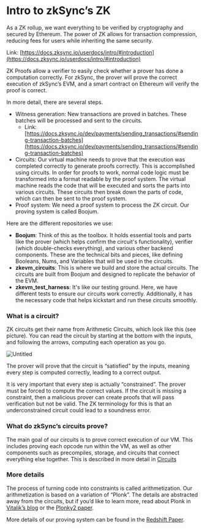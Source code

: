 # Intro to zkSync’s ZK

As a ZK rollup, we want everything to be verified by cryptography and secured by Ethereum. The power of ZK allows for transaction compression, reducing fees for users while inheriting the same security.

Link: [https://docs.zksync.io/userdocs/intro/#introduction](https://docs.zksync.io/userdocs/intro/#introduction)

ZK Proofs allow a verifier to easily check whether a prover has done a computation correctly. For zkSync, the prover will prove the correct execution of zkSync’s EVM, and a smart contract on Ethereum will verify the proof is correct. 

In more detail, there are several steps.

- Witness generation: New transactions are proved in batches. These batches will be processed and sent to the circuits.
    - Link: [https://docs.zksync.io/dev/payments/sending_transactions/#sending-transaction-batches](https://docs.zksync.io/dev/payments/sending_transactions/#sending-transaction-batches)
- Circuits: Our virtual machine needs to prove that the execution was completed correctly to generate proofs correctly. This is accomplished using circuits. In order for proofs to work, normal code logic must be transformed into a format readable by the proof system. The virtual machine reads the code that will be executed and sorts the parts into various circuits. These circuits then break down the parts of code, which can then be sent to the proof system.
- Proof system: We need a proof system to process the ZK circuit. Our proving system is called Boojum.

Here are the different repositories we use:

- **Boojum**: Think of this as the toolbox. It holds essential tools and parts like the prover (which helps confirm the circuit's functionality), verifier (which double-checks everything), and various other backend components. These are the technical bits and pieces, like defining Booleans, Nums, and Variables that will be used in the circuits.
- **zkevm_circuits**: This is where we build and store the actual circuits. The circuits are built from Boojum and designed to replicate the behavior of the EVM.
- **zkevm_test_harness**: It's like our testing ground. Here, we have different tests to ensure our circuits work correctly. Additionally, it has the necessary code that helps kickstart and run these circuits smoothly.

### What is a circuit?

ZK circuits get their name from Arithmetic Circuits, which look like this (see picture). You can read the circuit by starting at the bottom with the inputs, and following the arrows, computing each operation as you go.

![Untitled](https://github.com/code-423n4/2023-10-zksync/tree/main/docs/Circuits%20Section/Intro%20to%20zkSync%E2%80%99s%20ZK/circuit.png)

The prover will prove that the circuit is “satisfied” by the inputs, meaning every step is computed correctly, leading to a correct output.

It is very important that every step is actually “constrained”. The prover must be forced to compute the correct values. If the circuit is missing a constraint, then a malicious prover can create proofs that will pass verification but not be valid. The ZK terminology for this is that an underconstrained circuit could lead to a soundness error.

### What do zkSync’s circuits prove?

The main goal of our circuits is to prove correct execution of our VM. This includes proving each opcode run within the VM, as well as other components such as precompiles, storage, and circuits that connect everything else together. This is described in more detail in [Circuits](https://github.com/code-423n4/2023-10-zksync/blob/main/docs/Circuits%20Section/Circuits.md) 

### More details

The process of turning code into constraints is called arithmetization. Our arithmetization is based on a variation of “Plonk”. The details are abstracted away from the circuits, but if you’d like to learn more, read about Plonk in [Vitalik’s blog](https://vitalik.ca/general/2019/09/22/plonk.html) or the [Plonky2 paper](https://github.com/mir-protocol/plonky2/blob/main/plonky2/plonky2.pdf). 

More details of our proving system can be found in the [Redshift Paper](https://eprint.iacr.org/2019/1400.pdf).
